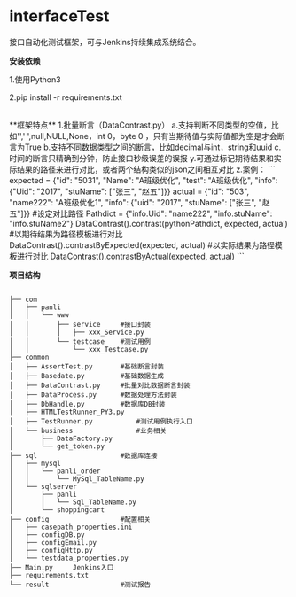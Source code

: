 # interfaceTest

接口自动化测试框架，可与Jenkins持续集成系统结合。

**安装依赖** 

1.使用Python3

2.pip install -r requirements.txt

<br> 
**框架特点** 
1.批量断言（DataContrast.py）
  a.支持判断不同类型的空值，比如'',' ',null,NULL,None，int 0，byte 0 ，只有当期待值与实际值都为空是才会断言为True
  b.支持不同数据类型之间的断言，比如decimal与int，string和uuid
  c.时间的断言只精确到分钟，防止接口秒级误差的误报
  y.可通过标记期待结果和实际结果的路径来进行对比，或者两个结构类似的json之间相互对比
  z.案例：
    ```
    expected = {"id": "5031", "Name": "A班级优化", "test": "A班级优化", "info": {"Uid": "2017", "stuName": ["张三", "赵五"]}}
    actual = {"id": "503", "name222": "A班级优化1", "info": {"uid": "2017", "stuName": ["张三", "赵五"]}}
    #设定对比路径
    Pathdict = {"info.Uid": "name222", "info.stuName": "info.stuName2"}
    DataContrast().contrast(pythonPathdict, expected, actual)
    #以期待结果为路径模板进行对比
    DataContrast().contrastByExpected(expected, actual)
    #以实际结果为路径模板进行对比
    DataContrast().contrastByActual(expected, actual)
    ```



**项目结构** 
```

├── com
│   ├── panli
│   │   └── www
│   │       ├── service     #接口封装
│   │       │   ├── xxx_Service.py  
│   │       └── testcase    #测试用例
│   │           └── xxx_Testcase.py
├── common  
│   ├── AssertTest.py       #基础断言封装
│   ├── Basedate.py         #基础数据生成
│   ├── DataContrast.py     #批量对比数据断言封装
│   ├── DataProcess.py      #数据处理方法封装
│   ├── DbHandle.py         #数据库DB封装
│   ├── HTMLTestRunner_PY3.py   
│   ├── TestRunner.py           #测试用例执行入口
│   └── business                #业务相关
│       ├── DataFactory.py
│       └── get_token.py
├── sql                     #数据库连接
│   ├── mysql
│   │   └── panli_order
│   │       └── MySql_TableName.py
│   └── sqlserver
│       ├── panli
│       │   └── Sql_TableName.py
│       └── shoppingcart
├── config                  #配置相关
│   ├── casepath_properties.ini
│   ├── configDB.py
│   ├── configEmail.py
│   ├── configHttp.py
│   └── testdata_properties.py
├── Main.py     Jenkins入口
├── requirements.txt
└── result                  #测试报告

```

<br> 
